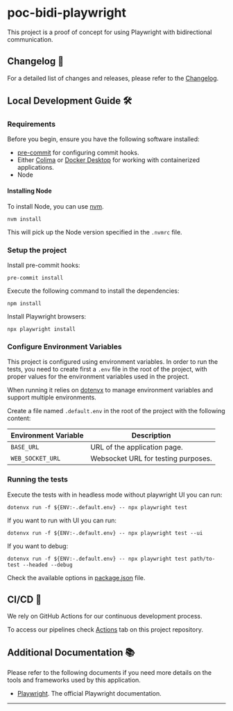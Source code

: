 # poc-bidi-playwright

This project is a proof of concept for using Playwright with bidirectional communication.

## Changelog 📝

For a detailed list of changes and releases, please refer to the [Changelog](CHANGELOG.md).

## Local Development Guide 🛠️

### Requirements

Before you begin, ensure you have the following software installed:

- [pre-commit] for configuring commit hooks.
- Either [Colima][colima] or [Docker Desktop][docker-desktop] for working with containerized applications.
- Node

#### Installing Node

To install Node, you can use [nvm].

```shell script
nvm install
```

This will pick up the Node version specified in the `.nvmrc` file.

### Setup the project

Install pre-commit hooks:

```shell script
pre-commit install
```

Execute the following command to install the dependencies:

```shell script
npm install
```

Install Playwright browsers:

```shell script
npx playwright install
```

### Configure Environment Variables

This project is configured using environment variables. In order to run the tests, you need to create first a `.env`
file in the root of the project, with proper values for the environment variables used in the project.

When running it relies on [dotenvx] to manage environment variables and support
multiple environments.

Create a file named `.default.env` in the root of the project with the following content:

| Environment Variable                | Description                         |
|-------------------------------------|-------------------------------------|
| `BASE_URL`                          | URL of the application page.        |
| `WEB_SOCKET_URL`                    | Websocket URL for testing purposes. |

### Running the tests

Execute the tests with in headless mode without playwright UI you can run:

```shell script
dotenvx run -f ${ENV:-.default.env} -- npx playwright test
```

If you want to run with UI you can run:

```shell script
dotenvx run -f ${ENV:-.default.env} -- npx playwright test --ui
```

If you want to debug:

```shell script
dotenvx run -f ${ENV:-.default.env} -- npx playwright test path/to-test --headed --debug
```

Check the available options in [package.json](package.json) file.


## CI/CD 🔄

We rely on GitHub Actions for our continuous development process.

To access our pipelines check [Actions][this-actions] tab on this project repository.

## Additional Documentation 📚

Please refer to the following documents if you need more details on the tools and frameworks used by this application.

- [Playwright][playwright]. The official Playwright documentation.

---

[this-actions]: https://github.com/ghillaz/poc-bidi-playwright/actions
[nvm]: https://github.com/nvm-sh/nvm
[dotenvx]: https://github.com/dotenvx/dotenvx
[playwright]: https://playwright.dev/
[pre-commit]: https://pre-commit.com/
[docker-desktop]: https://www.docker.com/products/docker-desktop/
[colima]: https://github.com/abiosoft/colima
